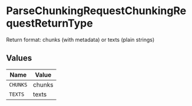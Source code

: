 # ParseChunkingRequestChunkingRequestReturnType

Return format: chunks (with metadata) or texts (plain strings)


## Values

| Name     | Value    |
| -------- | -------- |
| `CHUNKS` | chunks   |
| `TEXTS`  | texts    |